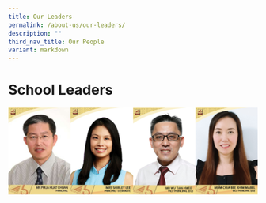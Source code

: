 ```yaml
---
title: Our Leaders
permalink: /about-us/our-leaders/
description: ""
third_nav_title: Our People
variant: markdown
---
```

# School Leaders


<img src="/images/About%20us/School%20Information/SL_Nov.jpg">
